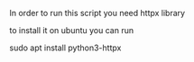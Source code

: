 In order to run this script you need httpx library

to install it on ubuntu you can run

sudo apt install python3-httpx
